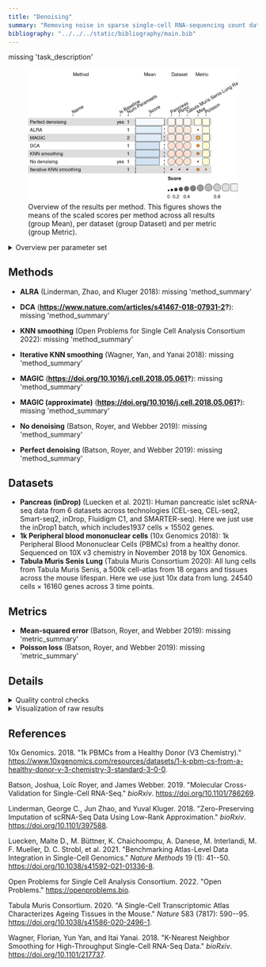 ```yaml
---
title: "Denoising"
summary: "Removing noise in sparse single-cell RNA-sequencing count data"
bibliography: "../../../static/bibliography/main.bib"
---
```


<script src="index_files/libs/kePrint-0.0.1/kePrint.js"></script>
<link href="index_files/libs/lightable-0.0.1/lightable.css" rel="stylesheet" />


missing 'task_description'

<figure>
<img src="index.markdown_strict_files/figure-markdown_strict/summary-1.png" width="672" alt="Overview of the results per method. This figures shows the means of the scaled scores per method across all results (group Mean), per dataset (group Dataset) and per metric (group Metric)." />
<figcaption aria-hidden="true">Overview of the results per method. This figures shows the means of the scaled scores per method across all results (group Mean), per dataset (group Dataset) and per metric (group Metric).</figcaption>
</figure>

<details>
<summary>
Overview per parameter set
</summary>

<figure>
<img src="index.markdown_strict_files/figure-markdown_strict/summary_defailed-1.png" width="645" alt="Overview of the results per method and parameter set. This figures shows the means of the scaled scores per method parameter set across all results (group Mean), per dataset (group Dataset) and per metric (group Metric)." />
<figcaption aria-hidden="true">Overview of the results per method and parameter set. This figures shows the means of the scaled scores per method parameter set across all results (group Mean), per dataset (group Dataset) and per metric (group Metric).</figcaption>
</figure>

</details>

## Methods

-   **ALRA** (Linderman, Zhao, and Kluger 2018): missing 'method_summary'

<!-- -->

-   **DCA** (**https://www.nature.com/articles/s41467-018-07931-2?**): missing 'method_summary'

<!-- -->

-   **KNN smoothing** (Open Problems for Single Cell Analysis Consortium 2022): missing 'method_summary'

<!-- -->

-   **Iterative KNN smoothing** (Wagner, Yan, and Yanai 2018): missing 'method_summary'

<!-- -->

-   **MAGIC** (**https://doi.org/10.1016/j.cell.2018.05.061?**): missing 'method_summary'

<!-- -->

-   **MAGIC (approximate)** (**https://doi.org/10.1016/j.cell.2018.05.061?**): missing 'method_summary'

<!-- -->

-   **No denoising** (Batson, Royer, and Webber 2019): missing 'method_summary'

<!-- -->

-   **Perfect denoising** (Batson, Royer, and Webber 2019): missing 'method_summary'

## Datasets

-   **Pancreas (inDrop)** (Luecken et al. 2021): Human pancreatic islet scRNA-seq data from 6 datasets across technologies (CEL-seq, CEL-seq2, Smart-seq2, inDrop, Fluidigm C1, and SMARTER-seq). Here we just use the inDrop1 batch, which includes1937 cells × 15502 genes.
-   **1k Peripheral blood mononuclear cells** (10x Genomics 2018): 1k Peripheral Blood Mononuclear Cells (PBMCs) from a healthy donor. Sequenced on 10X v3 chemistry in November 2018 by 10X Genomics.
-   **Tabula Muris Senis Lung** (Tabula Muris Consortium 2020): All lung cells from Tabula Muris Senis, a 500k cell-atlas from 18 organs and tissues across the mouse lifespan. Here we use just 10x data from lung. 24540 cells × 16160 genes across 3 time points.

## Metrics

-   **Mean-squared error** (Batson, Royer, and Webber 2019): missing 'metric_summary'
-   **Poisson loss** (Batson, Royer, and Webber 2019): missing 'metric_summary'

## Details

<details>
<summary>
Quality control checks
</summary>
<table class="table lightable-paper" style='margin-left: auto; margin-right: auto; font-family: "Arial Narrow", arial, helvetica, sans-serif; margin-left: auto; margin-right: auto;'>
 <thead>
  <tr>
   <th style="text-align:left;"> Category </th>
   <th style="text-align:left;"> Name </th>
   <th style="text-align:right;"> Value </th>
   <th style="text-align:left;"> Condition </th>
   <th style="text-align:left;"> Severity </th>
  </tr>
 </thead>
<tbody>
  <tr>
   <td style="text-align:left;" data-toggle="tooltip" data-container="body" data-placement="right" title="Method knn_smoothing performs much worse than baselines.
  Task id: denoising
  Method id: knn_smoothing
  Metric id: poisson
  Worst score: -10.298315065894421%
"> Scaling </td>
   <td style="text-align:left;" data-toggle="tooltip" data-container="body" data-placement="right" title="Method knn_smoothing performs much worse than baselines.
  Task id: denoising
  Method id: knn_smoothing
  Metric id: poisson
  Worst score: -10.298315065894421%
"> Worst score knn_smoothing poisson </td>
   <td style="text-align:right;" data-toggle="tooltip" data-container="body" data-placement="right" title="Method knn_smoothing performs much worse than baselines.
  Task id: denoising
  Method id: knn_smoothing
  Metric id: poisson
  Worst score: -10.298315065894421%
"> -10.29832 </td>
   <td style="text-align:left;" data-toggle="tooltip" data-container="body" data-placement="right" title="Method knn_smoothing performs much worse than baselines.
  Task id: denoising
  Method id: knn_smoothing
  Metric id: poisson
  Worst score: -10.298315065894421%
"> worst_score &gt;= -1 </td>
   <td style="text-align:left;color: red !important;" data-toggle="tooltip" data-container="body" data-placement="right" title="Method knn_smoothing performs much worse than baselines.
  Task id: denoising
  Method id: knn_smoothing
  Metric id: poisson
  Worst score: -10.298315065894421%
"> ✗✗✗ </td>
  </tr>
</tbody>
</table>

</details>
<details>
<summary>
Visualization of raw results
</summary>

<img src="index.markdown_strict_files/figure-markdown_strict/unnamed-chunk-9-1.png" width="960" />

</details>

## References

10x Genomics. 2018. "1k PBMCs from a Healthy Donor (V3 Chemistry)." <https://www.10xgenomics.com/resources/datasets/1-k-pbm-cs-from-a-healthy-donor-v-3-chemistry-3-standard-3-0-0>.

Batson, Joshua, Loı̈c Royer, and James Webber. 2019. "Molecular Cross-Validation for Single-Cell RNA-Seq." *bioRxiv*. <https://doi.org/10.1101/786269>.

Linderman, George C., Jun Zhao, and Yuval Kluger. 2018. "Zero-Preserving Imputation of scRNA-Seq Data Using Low-Rank Approximation." *bioRxiv*. <https://doi.org/10.1101/397588>.

Luecken, Malte D., M. Büttner, K. Chaichoompu, A. Danese, M. Interlandi, M. F. Mueller, D. C. Strobl, et al. 2021. "Benchmarking Atlas-Level Data Integration in Single-Cell Genomics." *Nature Methods* 19 (1): 41--50. <https://doi.org/10.1038/s41592-021-01336-8>.

Open Problems for Single Cell Analysis Consortium. 2022. "Open Problems." <https://openproblems.bio>.

Tabula Muris Consortium. 2020. "A Single-Cell Transcriptomic Atlas Characterizes Ageing Tissues in the Mouse." *Nature* 583 (7817): 590--95. <https://doi.org/10.1038/s41586-020-2496-1>.

Wagner, Florian, Yun Yan, and Itai Yanai. 2018. "K-Nearest Neighbor Smoothing for High-Throughput Single-Cell RNA-Seq Data." *bioRxiv*. <https://doi.org/10.1101/217737>.
